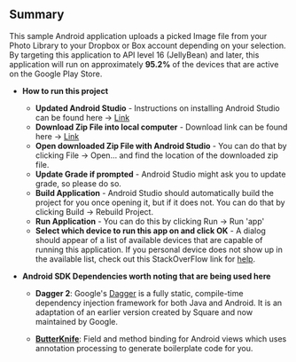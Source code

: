<h2>Summary</h2>

This sample Android application uploads a picked Image file from your Photo Library to your Dropbox or Box account depending on your selection. By targeting this application to API level 16 (JellyBean) and later, this application will run on approximately **95.2%** of the devices that are active on the Google Play Store. 

* **How to run this project**
	* **Updated Android Studio** - Instructions on installing Android Studio can be found here -> [Link](https://developer.android.com/studio/install.html)
	* **Download Zip File into local computer** - Download link can be found here -> [Link](https://github.com/ebomb/DrobBoxUpload/archive/master.zip)
	* **Open downloaded Zip File with Android Studio** - You can do that by clicking File -> Open... and find the location of the downloaded zip file.
	* **Update Grade if prompted** - Android Studio might ask you to update grade, so please do so.		
	* **Build Application** - Android Studio should automatically build the project for you once opening it, but if it does not. You can do that by clicking Build -> Rebuild Project.
	* **Run Application** - You can do this by clicking Run -> Run 'app'
	* **Select which device to run this app on and click OK** - A dialog should appear of a list of available devices that are capable of running this application. If you personal device does not show up in the available list, check out this StackOverFlow link for [help](http://stackoverflow.com/questions/16596877/android-studio-doesnt-see-device/16598454).
	


* **Android SDK Dependencies worth noting that are being used here**
	
	* **Dagger 2**: Google's [Dagger](http://google.github.io/dagger/) is a fully static, compile-time dependency injection framework for both Java and Android. It is an adaptation of an earlier version created by Square and now maintained by Google. 
	
	* **[ButterKnife](https://github.com/JakeWharton/butterknife)**: Field and method binding for Android views which uses annotation processing to generate boilerplate code for you.
